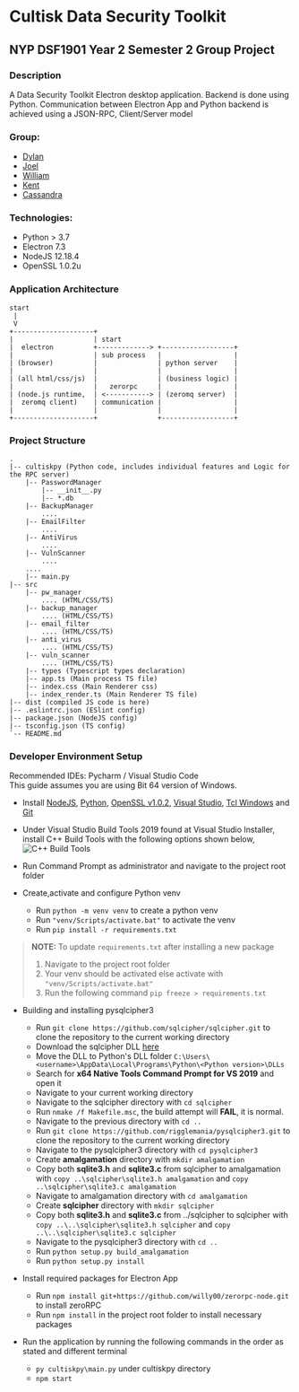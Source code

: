 # Cultisk Data Security Toolkit

## NYP DSF1901 Year 2 Semester 2 Group Project

### Description

A Data Security Toolkit Electron desktop application.
Backend is done using Python. 
Communication between Electron App and Python backend is achieved using a JSON-RPC, Client/Server model

### Group:

* [Dylan](https://github.com/Dylan-Liew)
* [Joel](https://github.com/j041)
* [William](https://github.com/willy00)
* [Kent](https://github.com/kentlow2002)
* [Cassandra](https://github.com/Cassandra-Fu)

### Technologies:
* Python > 3.7
* Electron 7.3
* NodeJS 12.18.4
* OpenSSL 1.0.2u

### Application Architecture

```text
start
 | 
 V 
+--------------------+
|                    | start
|  electron          +-------------> +------------------+
|                    | sub process   |                  |
| (browser)          |               | python server    |
|                    |               |                  |
| (all html/css/js)  |               | (business logic) |
|                    |   zerorpc     |                  |
| (node.js runtime,  | <-----------> | (zeromq server)  |
|  zeromq client)    | communication |                  |
|                    |               |                  |
+--------------------+               +------------------+
```

### Project Structure

```text
.
|-- cultiskpy (Python code, includes individual features and Logic for the RPC server)
    |-- PasswordManager 
        |-- __init__.py 
        |-- *.db 
    |-- BackupManager
        ....
    |-- EmailFilter
        ....
    |-- AntiVirus
        ....
    |-- VulnScanner 
        ....
    ....
    |-- main.py
|-- src 
    |-- pw_manager 
        .... (HTML/CSS/TS)
    |-- backup_manager
        .... (HTML/CSS/TS)
    |-- email_filter
        .... (HTML/CSS/TS)
    |-- anti_virus
        .... (HTML/CSS/TS)
    |-- vuln_scanner
        .... (HTML/CSS/TS)
    |-- types (Typescript types declaration)
    |-- app.ts (Main process TS file)
    |-- index.css (Main Renderer css)
    |-- index_render.ts (Main Renderer TS file)
|-- dist (compiled JS code is here)
|-- .eslintrc.json (ESlint config)
|-- package.json (NodeJS config)
|-- tsconfig.json (TS config)
`-- README.md
```

### Developer Environment Setup
Recommended IDEs: Pycharm / Visual Studio Code  
This guide assumes you are using Bit 64 version of Windows.

* Install [NodeJS](https://nodejs.org/en/download/), 
  [Python](https://www.python.org/downloads/), 
  [OpenSSL v1.0.2](https://web.archive.org/web/20200427093430/https://slproweb.com/download/Win64OpenSSL-1_0_2u.exe), 
  [Visual Studio](https://visualstudio.microsoft.com/thank-you-downloading-visual-studio/?sku=BuildTools&rel=16),
  [Tcl Windows](https://www.activestate.com/products/activetcl/downloads/) and
  [Git](https://git-scm.com/downloads)
  
* Under Visual Studio Build Tools 2019 found at Visual Studio Installer, install C++ Build Tools with the following options shown below, 
![C++ Build Tools](https://i.imgur.com/MpTLz3p.png)
* Run Command Prompt as administrator and navigate to the project root folder
* Create,activate and configure Python venv
  * Run `python -m venv venv` to create a python venv
  * Run `"venv/Scripts/activate.bat"` to activate the venv
  * Run `pip install -r requirements.txt` 
> **NOTE:** To update `requirements.txt` after installing a new package
> 1. Navigate to the project root folder 
> 2. Your venv should be activated else activate with `"venv/Scripts/activate.bat"`
> 3. Run the following command `pip freeze > requirements.txt`
  * Building and installing pysqlcipher3
    * Run `git clone https://github.com/sqlcipher/sqlcipher.git` to clone the repository to the current working directory
    * Download the sqlcipher DLL [here](https://1drv.ms/u/s!AtgS340NL-Ukh58UFgmOuQKEEs2P-A?e=pgAjE3)
    * Move the DLL to Python's DLL folder
      `C:\Users\<username>\AppData\Local\Programs\Python\<Python version>\DLLs`
    * Search for **x64 Native Tools Command Prompt for VS 2019** and open it
    * Navigate to your current working directory 
    * Navigate to the sqlcipher directory with `cd sqlcipher` 
    * Run `nmake /f Makefile.msc`, the build attempt will **FAIL**, it is normal.
    * Navigate to the previous directory with `cd ..` 
    * Run `git clone https://github.com/rigglemania/pysqlcipher3.git` to clone the repository to the current working directory
    * Navigate to the pysqlcipher3 directory with `cd pysqlcipher3` 
    * Create **amalgamation** directory with `mkdir amalgamation`
    * Copy both **sqlite3.h** and **sqlite3.c** from sqlcipher to amalgamation with `copy ..\sqlcipher\sqlite3.h amalgamation` and `copy ..\sqlcipher\sqlite3.c amalgamation`
    * Navigate to amalgamation directory with `cd amalgamation`
    * Create **sqlcipher** directory with `mkdir sqlcipher`
    * Copy both **sqlite3.h** and **sqlite3.c** from ../sqlcipher to sqlcipher with `copy ..\..\sqlcipher\sqlite3.h sqlcipher` and `copy ..\..\sqlcipher\sqlite3.c sqlcipher`
    * Navigate to the pysqlcipher3 directory with `cd ..`
    * Run `python setup.py build_amalgamation`
    * Run `python setup.py install`
    
* Install required packages for Electron App
  * Run `npm install git+https://github.com/willy00/zerorpc-node.git` to install zeroRPC
  * Run `npm install` in the project root folder to install necessary packages
  
* Run the application by running the following commands in the order as stated and different terminal
  * `py cultiskpy\main.py` under cultiskpy directory
  * `npm start`

